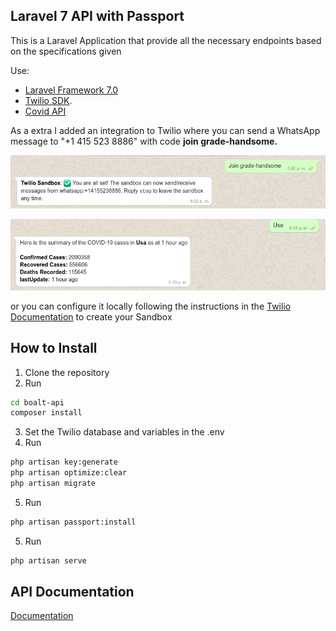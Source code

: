 ## Laravel 7 API with Passport


This is a Laravel Application that provide all the necessary endpoints based on the
specifications given

Use: 
- [Laravel Framework 7.0](https://laravel.com)
- [Twilio SDK](https://www.twilio.com/).
- [Covid API](https://covid19.mathdro.id/api)

As a extra I added an integration to Twilio where you can send a WhatsApp message to "+1 415 523 8886" with code <b>join grade-handsome.</b>

![alt text](https://github.com/JavierTibi/boalt-api/blob/master/img_examples/Screenshot_Join.png?raw=true)

![alt text](https://github.com/JavierTibi/boalt-api/blob/master/img_examples/Screenshot_Country.png?raw=true)

or you can configure it locally following the instructions in the [Twilio Documentation](https://www.twilio.com/docs/whatsapp/api#overview) to create your Sandbox

## How to Install

1. Clone the repository
2. Run 
```bash
cd boalt-api
composer install
```
3. Set the Twilio database and variables in the .env
4. Run
```bash
php artisan key:generate
php artisan optimize:clear
php artisan migrate
```
5. Run
```bash
php artisan passport:install
```

5. Run
```bash
php artisan serve
```

## API Documentation

[Documentation](https://documenter.getpostman.com/view/5402529/SzzheyRz?version=latest)
